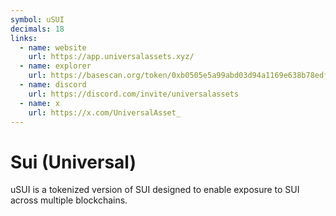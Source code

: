```yaml
---
symbol: uSUI
decimals: 18
links:
  - name: website
    url: https://app.universalassets.xyz/
  - name: explorer
    url: https://basescan.org/token/0xb0505e5a99abd03d94a1169e638b78edfed26ea4
  - name: discord
    url: https://discord.com/invite/universalassets
  - name: x
    url: https://x.com/UniversalAsset_
---
```


# Sui (Universal)

uSUI is a tokenized version of SUI designed to enable exposure to SUI across multiple blockchains.
